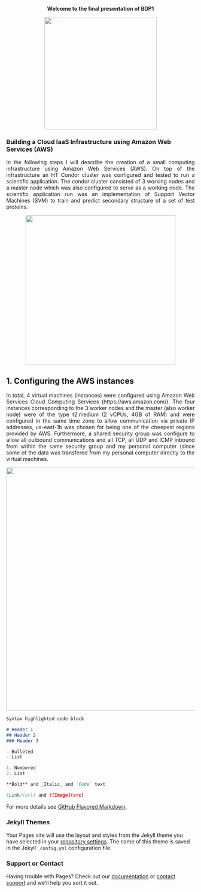 <p align="center">
  <b>Welcome to the final presentation of BDP1</b>
</p>
<p align="center">
  <img src="https://i1.wp.com/www.associazionegeart.com/wp-content/uploads/2017/10/unibo-logo-big.png?ssl=1" width="300">
</p>


### Building a Cloud IaaS Infrastructure using Amazon Web Services (AWS)
<p align="justify">
In the following steps I will describe the creation of a small computing infrastructure using Amazon Web Services (AWS). On top of the infrastructure an HT Condor cluster was configured and tested to run a scientific application. The condor cluster consisted of 3 working nodes and a master node which was also configured to serve as a working node. The scientific application run was an implementation of Support Vector Machines (SVM) to train and predict secondary structure of a set of test proteins. 
</p>

<p align="center">
  <img src="https://cdn.mos.cms.futurecdn.net/u27XxjDb49PgyDaHXMcd2i.jpg" width="400">
</p>

## 1.   Configuring the AWS instances
<p align="justify">
In total, 4 virtual machines (instances) were configured using Amazon Web Services Cloud Computing Services (https://aws.amazon.com/). The four instances corresponding to the 3 worker nodes and the master (also worker node) were of the type t2.medium (2 vCPUs, 4GB of RAM) and were configured in the same time zone to allow communication via private IP addresses, us-east-1b was chosen for being one of the cheepest regions provided by AWS. Furthermore, a shared security group was configure to allow all outbound communications and all TCP, all UDP and ICMP inbound from within the same security group and my personal computer (since some of the data was transfered from my personal computer directly to the virtual machines.
  
<p align="center">
  <img src="https://imagesfinalproject.s3.amazonaws.com/InboudSecurityRules.png" width="650">
</p>
  
```markdown
Syntax highlighted code block

# Header 1
## Header 2
### Header 3

- Bulleted
- List

1. Numbered
2. List

**Bold** and _Italic_ and `Code` text

[Link](url) and ![Image](src)
```

For more details see [GitHub Flavored Markdown](https://guides.github.com/features/mastering-markdown/).

### Jekyll Themes

Your Pages site will use the layout and styles from the Jekyll theme you have selected in your [repository settings](https://github.com/Anacristina0914/SVM-container/settings). The name of this theme is saved in the Jekyll `_config.yml` configuration file.

### Support or Contact

Having trouble with Pages? Check out our [documentation](https://docs.github.com/categories/github-pages-basics/) or [contact support](https://github.com/contact) and we’ll help you sort it out.
